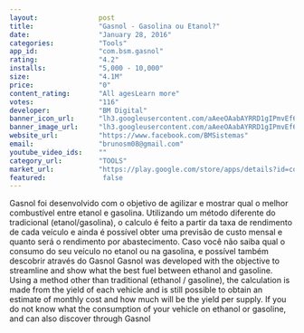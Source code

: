 ```yaml
---
layout:               post
title:                "Gasnol - Gasolina ou Etanol?"
date:                 "January 28, 2016"
categories:           "Tools"
app_id:               "com.bsm.gasnol"
rating:               "4.2"
installs:             "5,000 - 10,000"
size:                 "4.1M"
price:                "0"
content_rating:       "All agesLearn more"
votes:                "116"
developer:            "BM Digital"
banner_icon_url:      "lh3.googleusercontent.com/aAeeOAabAYRRD1gIPmvEf6SIg7ni13yFiSjkNJ__OSbBtB-t2Iv-qZ-7j14Z_-bkH-M=w300"
banner_image_url:     "lh3.googleusercontent.com/aAeeOAabAYRRD1gIPmvEf6SIg7ni13yFiSjkNJ__OSbBtB-t2Iv-qZ-7j14Z_-bkH-M=w300"
website_url:          "https://www.facebook.com/BMSistemas"
email:                "brunosm08@gmail.com"
youtube_video_ids:    ""
category_url:         "TOOLS"
market_url:           "https://play.google.com/store/apps/details?id=com.bsm.gasnol&hl=en"
featured:              false
---
```

Gasnol foi desenvolvido com o objetivo de agilizar e mostrar qual o melhor combust&iacute;vel entre etanol e gasolina. Utilizando um m&eacute;todo diferente do tradicional (etanol/gasolina), o calculo &eacute; feito a partir da taxa de rendimento de cada ve&iacute;culo e ainda &eacute; poss&iacute;vel obter uma previs&atilde;o de custo mensal e quanto ser&aacute; o rendimento por abastecimento. Caso voc&ecirc; n&atilde;o saiba qual o consumo do seu ve&iacute;culo no etanol ou na gasolina, e poss&iacute;vel tamb&eacute;m descobrir atrav&eacute;s do Gasnol Gasnol was developed with the objective to streamline and show what the best fuel between ethanol and gasoline. Using a method other than traditional (ethanol / gasoline), the calculation is made from the yield of each vehicle and is still possible to obtain an estimate of monthly cost and how much will be the yield per supply. If you do not know what the consumption of your vehicle on ethanol or gasoline, and can also discover through Gasnol 
